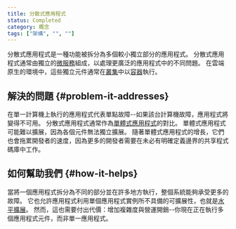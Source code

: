 ```yaml
---
title: 分散式應用程式
status: Completed
category: 概念
tags: ["架構", "", ""]
---
```


分散式應用程式是一種功能被拆分為多個較小獨立部分的應用程式。
分散式應用程式通常由獨立的[微服務](/zh-tw/microservices)組成，以處理更廣泛的應用程式中的不同問題。
在雲端原生的環境中，這些獨立元件通常在[叢集](/zh-tw/cluster)中以[容器](/zh-tw/container)執行。

## 解決的問題 {#problem-it-addresses}

在單一計算機上執行的應用程式代表單點故障--如果該台計算機故障，應用程式將變得不可用。
分散式應用程式通常作為[單體式應用程式](/zh-tw/monolithic-apps)的對比。
單體式應用程式可能難以擴展，因為各個元件無法獨立擴展。
隨著單體式應用程式的增長，它們也會拖累開發者的速度，因為更多的開發者需要在未必有明確定義邊界的共享程式碼庫中工作。

## 如何幫助我們 {#how-it-helps}

當將一個應用程式拆分為不同的部分並在許多地方執行，整個系統能夠承受更多的故障。
它也允許應用程式利用單個應用程式實例所不具備的可擴展性，也就是[水平擴展](/zh-tw/horizontal-scaling)。
然而，這也需要付出代價：增加複雜度與營運開銷--你現在正在執行多個應用程式元件，而非單一應用程式。
